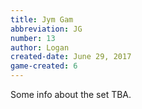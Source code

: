 ```yaml
---
title: Jym Gam
abbreviation: JG
number: 13
author: Logan
created-date: June 29, 2017
game-created: 6
---
```

Some info about the set TBA.

